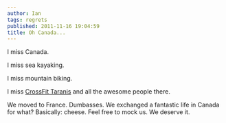 ```yaml
---
author: Ian
tags: regrets
published: 2011-11-16 19:04:59
title: Oh Canada...
---
```

I miss Canada.

I miss sea kayaking.

I miss mountain biking.

I miss
[CrossFit Taranis](http://www.crossfitvic.com/CrossFit_Taranis/Home.html)
and all the awesome people there.

We moved to France.  Dumbasses.  We exchanged a fantastic life in
Canada for what?  Basically: cheese.  Feel free to mock us.  We
deserve it.
